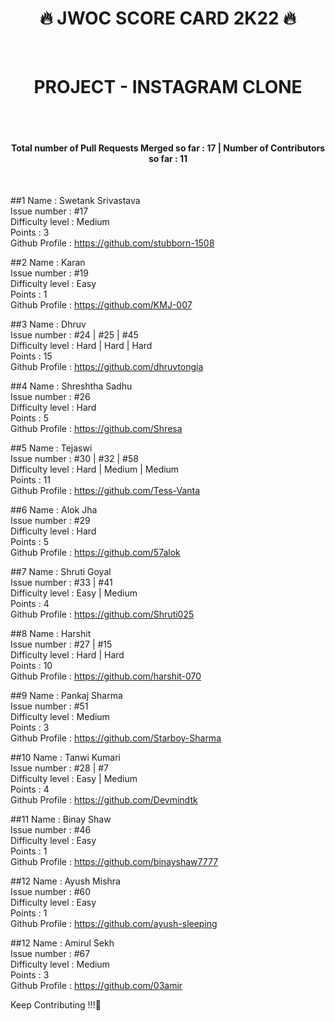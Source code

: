 <h1 align="center">🔥 JWOC SCORE CARD 2K22 🔥</h1> <br>
<h1 align="center">PROJECT - INSTAGRAM CLONE</h1><br><br>

<h4 align="center"> Total number of Pull Requests Merged so far : 17 | Number of Contributors so far : 11 </h4>
<br>
  
##1 Name :  Swetank Srivastava<br>
Issue number : #17<br>
Difficulty level : Medium<br>
Points : 3<br>
Github Profile : https://github.com/stubborn-1508<br>

##2 Name : Karan <br>
Issue number : #19<br>
Difficulty level : Easy<br>
Points : 1<br>
Github Profile : https://github.com/KMJ-007<br>

##3 Name :  Dhruv<br>
Issue number : #24 | #25 | #45<br>
Difficulty level : Hard | Hard | Hard<br>
Points : 15<br>
Github Profile : https://github.com/dhruvtongia<br>

##4 Name : Shreshtha Sadhu<br>
Issue number : #26<br>
Difficulty level : Hard<br>
Points : 5<br>
Github Profile : https://github.com/Shresa<br>

##5 Name : Tejaswi<br>
Issue number : #30 | #32 | #58<br>
Difficulty level : Hard | Medium | Medium<br>
Points : 11<br>
Github Profile : https://github.com/Tess-Vanta<br>

##6 Name : Alok Jha<br>
Issue number : #29<br>
Difficulty level : Hard<br>
Points : 5<br>
Github Profile : https://github.com/57alok<br>

##7 Name : Shruti Goyal<br>
Issue number : #33 | #41<br>
Difficulty level : Easy | Medium<br>
Points : 4<br>
Github Profile : https://github.com/Shruti025<br>

##8 Name : Harshit<br>
Issue number : #27 | #15<br>
Difficulty level : Hard | Hard<br>
Points : 10<br>
Github Profile : https://github.com/harshit-070<br>

##9 Name : Pankaj Sharma<br>
Issue number : #51<br>
Difficulty level : Medium<br>
Points : 3<br>
Github Profile : https://github.com/Starboy-Sharma<br>

##10 Name : Tanwi Kumari<br>
Issue number : #28 | #7<br>
Difficulty level : Easy | Medium<br>
Points : 4<br>
Github Profile : https://github.com/Devmindtk<br>

##11 Name : Binay Shaw<br>
Issue number : #46<br>
Difficulty level : Easy<br>
Points : 1<br>
Github Profile : https://github.com/binayshaw7777<br>

##12 Name : Ayush Mishra<br>
Issue number : #60<br>
Difficulty level : Easy<br>
Points : 1<br>
Github Profile : https://github.com/ayush-sleeping<br>

##12 Name : Amirul Sekh<br>
Issue number : #67<br>
Difficulty level : Medium<br>
Points : 3<br>
Github Profile : https://github.com/03amir<br>



Keep Contributing !!!🥳
